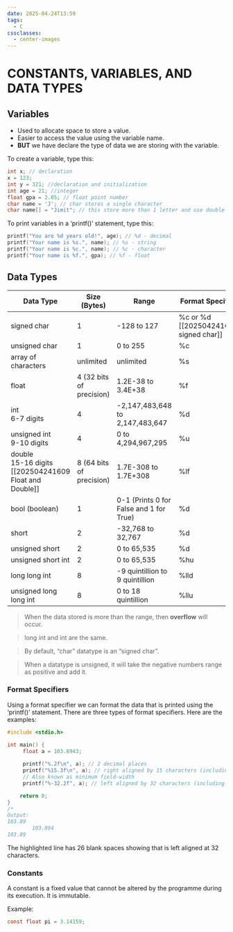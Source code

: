 ```yaml
---
date: 2025-04-24T13:59
tags:
  - C
cssclasses:
  - center-images
---
```

# CONSTANTS, VARIABLES, AND DATA TYPES

## Variables

- Used to allocate space to store a value.
- Easier to access the value using the variable name.
- **BUT** we have declare the type of data we are storing with the variable.

To create a variable, type this:
```c
int x; // declaration
x = 123;
int y = 321; //declaration and initialization
int age = 21; //integer
float gpa = 2.05; // float point number
char name = 'J'; // char stores a single character
char name[] = "Jimit"; // this store more than 1 letter and use double qoutes only
```

To print variables in a ‘printf()’ statement, type this:
```c
printf("You are %d years old!", age); // %d - decimal
printf("Your name is %s.", name); // %s - string
printf("Your name is %c.", name); // %c - character
printf("Your name is %f.", gpa); // %f - float
```

## Data Types

| Data Type                                                   | Size (Bytes)             | Range                                   | Format Specifier                         |
| ----------------------------------------------------------- | ------------------------ | --------------------------------------- | ---------------------------------------- |
| signed char                                                 | 1                        | -128 to 127                             | %c or %d<br>[[202504241610 signed char]] |
| unsigned char                                               | 1                        | 0 to 255                                | %c                                       |
| array of characters                                         | unlimited                | unlimited                               | %s                                       |
| float                                                       | 4 (32 bits of precision) | 1.2E-38 to 3.4E+38                      | %f                                       |
| int<br>6-7 digits                                           | 4                        | -2,147,483,648 to 2,147,483,647         | %d                                       |
| unsigned int<br>9-10 digits                                 | 4                        | 0 to 4,294,967,295                      | %u                                       |
| double<br>15-16 digits<br>[[202504241609 Float and Double]] | 8 (64 bits of precision) | 1.7E-308 to 1.7E+308                    | %lf                                      |
| bool (boolean)                                              | 1                        | 0-1 (Prints 0 for False and 1 for True) | %d                                       |
| short                                                       | 2                        | -32,768 to 32,767                       | %d                                       |
| unsigned short                                              | 2                        | 0 to 65,535                             | %d                                       |
| unsigned short int                                          | 2                        | 0 to 65,535                             | %hu                                      |
| long long int                                               | 8                        | -9 quintillion to 9 quintillion         | %lld                                     |
| unsigned long long int                                      | 8                        | 0 to 18 quintillion                     | %llu                                     |
> When the data stored is more than the range, then **overflow** will occur.

> long int and int are the same.

> By default, “char” datatype is an “signed char”.

> When a datatype is unsigned, it will take the negative numbers range as positive and add it.

### Format Specifiers

Using a format specifier we can format the data that is printed using the ‘printf()’ statement. There are three types of format specifiers. Here are the examples:
```c {16}
#include <stdio.h>

int main() {
     float a = 103.8943;
     
     printf("%.2f\n", a); // 2 decimal places
     printf("%15.3f\n", a); // right aligned by 15 characters (including the number)
     // Also known as minimum field-width
     printf("%-32.2f", a); // left aligned by 32 characters (including the number)

    return 0;
}
/* 
Output:
103.89
        103.894
103.89                          
```

The highlighted line has 26 blank spaces showing that is left aligned at 32 characters.

### Constants

A constant is a fixed value that cannot be altered by the programme during its execution. It is immutable.

Example:
```c
const float pi = 3.14159;
```
